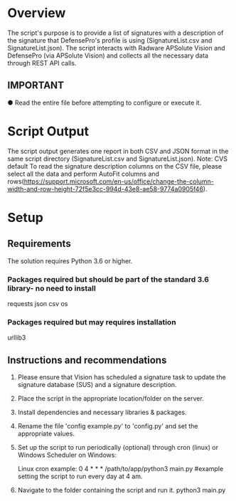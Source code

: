 # Overview 
The script's purpose is to provide a list of signatures with a description of the signature that DefensePro's profile is using (SignatureList.csv and SignatureList.json).
The script interacts with Radware APSolute Vision and DefensePro (via APSolute Vision) and collects all the necessary data through REST API calls.

## IMPORTANT
● Read the entire file before attempting to configure or execute it.


# Script Output
The script output generates one report in both CSV and JSON format in the same script directory (SignatureList.csv and SignatureList.json).
Note: CVS default 
To read the signature description columns on the CSV file, please select all the data and perform AutoFit columns and rows(https://support.microsoft.com/en-us/office/change-the-column-width-and-row-height-72f5e3cc-994d-43e8-ae58-9774a0905f46).


# Setup

## Requirements
The solution requires Python 3.6 or higher.

### Packages required but should be part of the standard 3.6 library- no need to install
requests
json
csv
os

### Packages required but may requires installation
urllib3

## Instructions and recommendations

1. Please ensure that Vision has scheduled a signature task to update the signature database (SUS) and a signature description.
2. Place the script in the appropriate location/folder on the server.
3. Install dependencies and necessary libraries & packages.
4. Rename the file 'config example.py' to 'config.py' and set the appropriate values.
5. Set up the script to run periodically (optional) through cron (linux) or Windows Scheduler on Windows:

    Linux cron example:
    0 4 * * * /path/to/app/python3 main.py #example setting the script to run every day at 4 am.

6. Navigate to the folder containing the script and run it.
python3 main.py